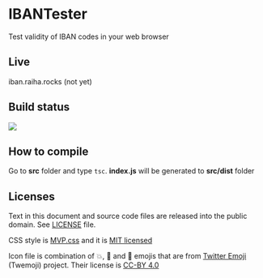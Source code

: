 # IBANTester
Test validity of IBAN codes in your web browser

## Live
iban.raiha.rocks (not yet)

## Build status
![](https://github.com/mcraiha/IBANTester/workflows/BuildAndPublish/badge.svg)

## How to compile

Go to **src** folder and type `tsc`. **index.js** will be generated to **src/dist** folder

## Licenses
Text in this document and source code files are released into the public domain. See [LICENSE](https://github.com/mcraiha/IBANTester/blob/master/LICENSE) file.  

CSS style is [MVP.css](https://andybrewer.github.io/mvp/) and it is [MIT licensed](https://en.wikipedia.org/wiki/MIT_License)  

Icon file is combination of 💥, 🏦 and 🧪 emojis that are from [Twitter Emoji](https://github.com/twitter/twemoji) (Twemoji) project. Their license is [CC-BY 4.0](https://creativecommons.org/licenses/by/4.0/)
